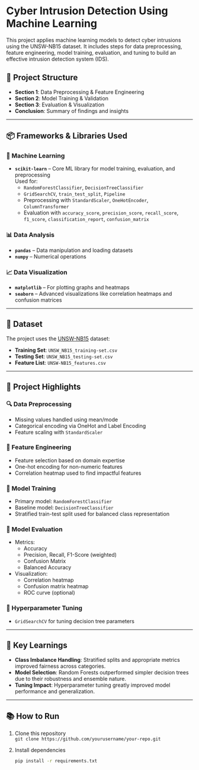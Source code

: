 # Cyber Intrusion Detection Using Machine Learning

This project applies machine learning models to detect cyber intrusions using the UNSW-NB15 dataset. It includes steps for data preprocessing, feature engineering, model training, evaluation, and tuning to build an effective intrusion detection system (IDS).

## 📁 Project Structure

- **Section 1**: Data Preprocessing & Feature Engineering  
- **Section 2**: Model Training & Validation  
- **Section 3**: Evaluation & Visualization  
- **Conclusion**: Summary of findings and insights

---

## 📦 Frameworks & Libraries Used

### 🧠 Machine Learning
- **`scikit-learn`** – Core ML library for model training, evaluation, and preprocessing  
  Used for:
  - `RandomForestClassifier`, `DecisionTreeClassifier`
  - `GridSearchCV`, `train_test_split`, `Pipeline`
  - Preprocessing with `StandardScaler`, `OneHotEncoder`, `ColumnTransformer`
  - Evaluation with `accuracy_score`, `precision_score`, `recall_score`, `f1_score`, `classification_report`, `confusion_matrix`

### 📊 Data Analysis
- **`pandas`** – Data manipulation and loading datasets
- **`numpy`** – Numerical operations

### 📈 Data Visualization
- **`matplotlib`** – For plotting graphs and heatmaps
- **`seaborn`** – Advanced visualizations like correlation heatmaps and confusion matrices

---

## 🧪 Dataset

The project uses the [UNSW-NB15](https://research.unsw.edu.au/projects/unsw-nb15-dataset) dataset:
- **Training Set**: `UNSW_NB15_training-set.csv`
- **Testing Set**: `UNSW_NB15_testing-set.csv`
- **Feature List**: `UNSW-NB15_features.csv`

---

## 🚀 Project Highlights

### 🔍 Data Preprocessing
- Missing values handled using mean/mode
- Categorical encoding via OneHot and Label Encoding
- Feature scaling with `StandardScaler`

### 🧱 Feature Engineering
- Feature selection based on domain expertise
- One-hot encoding for non-numeric features
- Correlation heatmap used to find impactful features

### 🤖 Model Training
- Primary model: `RandomForestClassifier`
- Baseline model: `DecisionTreeClassifier`
- Stratified train-test split used for balanced class representation

### 🎯 Model Evaluation
- Metrics:
  - Accuracy
  - Precision, Recall, F1-Score (weighted)
  - Confusion Matrix
  - Balanced Accuracy
- Visualization:
  - Correlation heatmap
  - Confusion matrix heatmap
  - ROC curve (optional)

### 🔧 Hyperparameter Tuning
- `GridSearchCV` for tuning decision tree parameters

---

## 📌 Key Learnings

- **Class Imbalance Handling**: Stratified splits and appropriate metrics improved fairness across categories.
- **Model Selection**: Random Forests outperformed simpler decision trees due to their robustness and ensemble nature.
- **Tuning Impact**: Hyperparameter tuning greatly improved model performance and generalization.

---

## 📚 How to Run

1. Clone this repository  
   `git clone https://github.com/yourusername/your-repo.git`

2. Install dependencies  
   ```bash
   pip install -r requirements.txt
